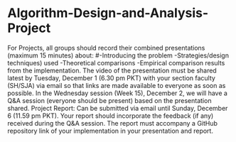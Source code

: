 # Algorithm-Design-and-Analysis-Project
For Projects, all groups should record their combined presentations (maximum 15 minutes) about:
#-Introducing the problem
-Strategies/design techniques) used
-Theoretical comparisons
-Empirical comparison results from the implementation.
The video of the presentation must be shared latest by Tuesday, December 1 (6.30 pm PKT) with your section faculty (SH/SJA) via email so that links are made available to everyone as soon as possible.
In the Wednesday session (Week 15), December 2, we will have a Q&A session (everyone should be present) based on the presentation shared. 
Project Report: Can be submitted via email until Sunday, December 6 (11.59 pm PKT). Your report should incorporate the feedback (if any) received during the Q&A session.
The report must accompany a GitHub repository link of your implementation in your presentation and report.
